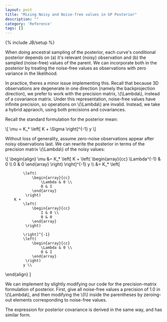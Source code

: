 ```yaml
---
layout: post
title: "Mixing Noisy and Noise-free values in GP Posterior"
description: ""
category: 'Reference'
tags: []
---
```

{% include JB/setup %}

When doing ancestral sampling of the posterior, each curve's conditional posterior depends on (a) it's relevant (noisy) observation and (b) the sampled (noise-free) values of the parent.  We can incorporate both in the posterior by treating the noise-free values as observations with zero variance in the likelihood.

In practice, theres a minor issue implementing this.  Recall that because 3D observations are degenerate in one direction (namely the backprojection direction), we prefer to work with the precision matrix, \\(\Lambda\\), instead of a covariance matrix.  Under this representation, noise-free values have infinite precision, so operations on \\(\Lambda\\) are invalid.  Instead, we take a hybrid appraoch, using both precisions and covariances.

Recall the standard formulation for the posterior mean:
    
<div>
\[
    \mu = K_* \left[ K + \Sigma \right]^{-1} y
\]
</div>

Without loss of generality, assume zero-noise observations appear after noisy observations last.  We can rewrite the posterior in terms of the precision matrix \\(\Lambda\\) of the noisy values:

<div>
\[
\begin{align}
    \mu &= K_* \left[ K + \left( 
                \begin{array}{cc}
                    \Lambda^{-1} & 0 \\
                    0 & 0
                \end{array}
            \right) \right]^{-1} y \\
        &= K_* \left[
        
            \left( 
                \begin{array}{cc}
                    \Lambda & 0 \\
                    0 & I
                \end{array}
             \right) 
        K + 
            \left( 
                \begin{array}{cc}
                    I & 0 \\
                    0 & 0
                \end{array}
             \right) 

            \right]^{-1} 
            \left( 
                \begin{array}{cc}
                    \Lambda & 0 \\
                    0 & I
                \end{array}
             \right) 
            y \\
\end{align}
\]
</div>

We can implement by slightly modifying our code for the precision-matrix formulation of posterior.  First, give all noise-free values a precision of 1.0 in \\(\Lambda\\), and then modifying the \\(I\\) inside the parentheses by zeroing-out elements corresponding to noise-free values.

The expression for posterior covariance is derived in the same way, and has similar form.
